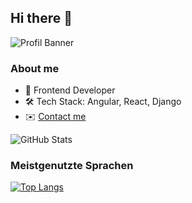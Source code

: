 ## Hi there 👋

![Profil Banner](https://via.placeholder.com/800x200.png?text=Willkommen+auf+meinem+Profil)

### About me
- 🎨 Frontend Developer
- 🛠️ Tech Stack: Angular, React, Django
- ✉️ [Contact me](mailto:mail@christian-grund.dev)

![GitHub Stats](https://github-readme-stats.vercel.app/api?username=christian-grund&show_icons=true)

### Meistgenutzte Sprachen

[![Top Langs](https://github-readme-stats.vercel.app/api/top-langs/?username=christian-grund&layout=compact)](https://github.com/anuraghazra/github-readme-stats)


